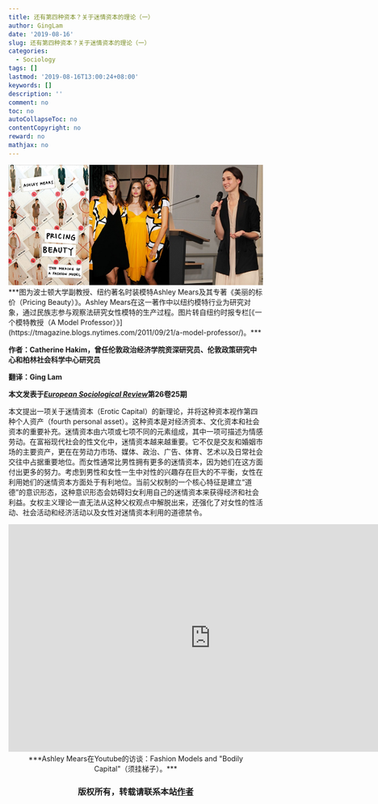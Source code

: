 ```yaml
---
title: 还有第四种资本？关于迷情资本的理论（一）
author: GingLam
date: '2019-08-16'
slug: 还有第四种资本？关于迷情资本的理论（一）
categories:
  - Sociology
tags: []
lastmod: '2019-08-16T13:00:24+08:00'
keywords: []
description: ''
comment: no
toc: no
autoCollapseToc: no
contentCopyright: no
reward: no
mathjax: no
---
```

<div align=center><img src="https://raw.githubusercontent.com/GingLam/Storage/master/Ashley.jpg"></div>
<div align=center>
</div>
***图为波士顿大学副教授、纽约著名时装模特Ashley Mears及其专著《美丽的标价（Pricing Beauty）》。Ashley Mears在这一著作中以纽约模特行业为研究对象，通过民族志参与观察法研究女性模特的生产过程。图片转自纽约时报专栏[《一个模特教授（A Model Professor）》](https://tmagazine.blogs.nytimes.com/2011/09/21/a-model-professor/)。***

**作者：Catherine Hakim，曾任伦敦政治经济学院资深研究员、伦敦政策研究中心和柏林社会科学中心研究员**

**翻译：Ging Lam**

**本文发表于[*European Sociological Review*](https://academic.oup.com/esr/article-abstract/26/5/499/506250)第26卷25期**

本文提出一项关于迷情资本（Erotic Capital）的新理论，并将这种资本视作第四种个人资产（fourth personal asset）。这种资本是对经济资本、文化资本和社会资本的重要补充。迷情资本由六项或七项不同的元素组成，其中一项可描述为情感劳动。在富裕现代社会的性文化中，迷情资本越来越重要。它不仅是交友和婚姻市场的主要资产，更在在劳动力市场、媒体、政治、广告、体育、艺术以及日常社会交往中占据重要地位。而女性通常比男性拥有更多的迷情资本，因为她们在这方面付出更多的努力。考虑到男性和女性一生中对性的兴趣存在巨大的不平衡，女性在利用她们的迷情资本方面处于有利地位。当前父权制的一个核心特征是建立“道德”的意识形态，这种意识形态会妨碍妇女利用自己的迷情资本来获得经济和社会利益。女权主义理论一直无法从这种父权观点中解脱出来，还强化了对女性的性活动、社会活动和经济活动以及女性对迷情资本利用的道德禁令。

<!--more-->



<div align=center><iframe width="800" height="450" src="https://www.youtube.com/embed/EG2iU92_FKE" frameborder="0" allow="accelerometer; autoplay; encrypted-media; gyroscope; picture-in-picture" allowfullscreen></iframe>
<div align=center>
***Ashley Mears在Youtube的访谈：Fashion Models and "Bodily Capital"（须挂梯子）。***

### 版权所有，转载请联系本站[作者](mailto:linj83@mail2.sysu.edu.cn)
